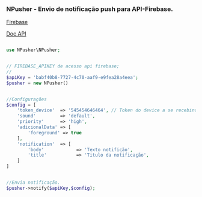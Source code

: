 ### NPusher - Envio de notificação push para API-Firebase.

[Firebase](https://console.firebase.google.com/project/)

[Doc API](https://firebase.google.com/docs/cloud-messaging/send-message)

~~~ php

use NPusher\NPusher;


// FIREBASE_APIKEY de acesso api firebase;
// 
$apiKey = 'babf40b8-7727-4c70-aaf9-e9fea28a4eea';
$pusher = new NPusher()


//Configurações
$config = [
    'token_device'  => '545454646464', // Token do device a se recebindo msg.
    'sound'         => 'default',
    'priority'      => 'high',
    'adicionalData' => [
        'foreground' => true
    ],
    'notification'  => [
        'body'            => 'Texto notifição', 
        'title'           => 'Titulo da notificação',
    ]
]


//Envia notificação.
$pusher->notify($apiKey,$config);

~~~